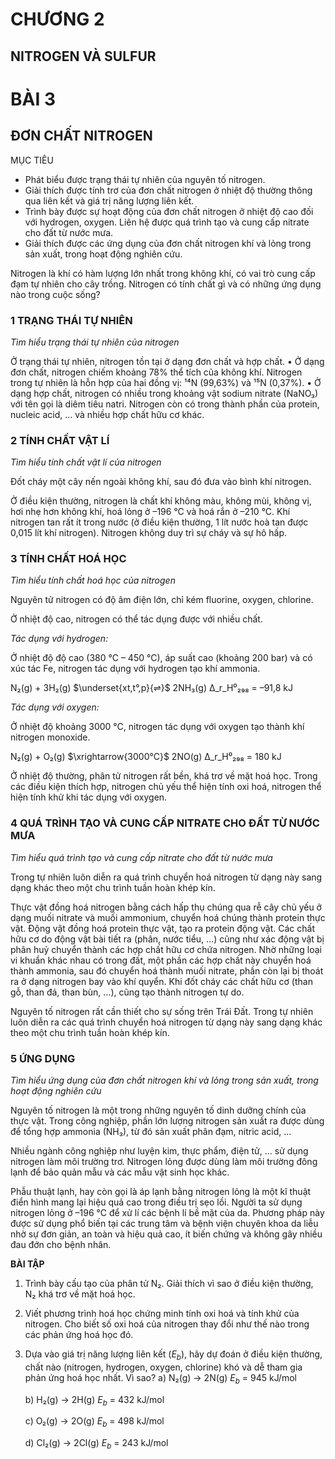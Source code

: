 # CHƯƠNG 2
## NITROGEN VÀ SULFUR

# BÀI 3
## ĐƠN CHẤT NITROGEN

MỤC TIÊU
- Phát biểu được trạng thái tự nhiên của nguyên tố nitrogen.
- Giải thích được tính trơ của đơn chất nitrogen ở nhiệt độ thường thông qua liên kết và giá trị năng lượng liên kết.
- Trình bày được sự hoạt động của đơn chất nitrogen ở nhiệt độ cao đối với hydrogen, oxygen. Liên hệ được quá trình tạo và cung cấp nitrate cho đất từ nước mưa.
- Giải thích được các ứng dụng của đơn chất nitrogen khí và lỏng trong sản xuất, trong hoạt động nghiên cứu.

Nitrogen là khí có hàm lượng lớn nhất trong không khí, có vai trò cung cấp đạm tự nhiên cho cây trồng. Nitrogen có tính chất gì và có những ứng dụng nào trong cuộc sống?

### 1 TRẠNG THÁI TỰ NHIÊN

*Tìm hiểu trạng thái tự nhiên của nitrogen*

Ở trạng thái tự nhiên, nitrogen tồn tại ở dạng đơn chất và hợp chất.
• Ở dạng đơn chất, nitrogen chiếm khoảng 78% thể tích của không khí. Nitrogen trong tự nhiên là hỗn hợp của hai đồng vị: ¹⁴N (99,63%) và ¹⁵N (0,37%).
• Ở dạng hợp chất, nitrogen có nhiều trong khoảng vật sodium nitrate (NaNO₃) với tên gọi là diêm tiêu natri. Nitrogen còn có trong thành phần của protein, nucleic acid, ... và nhiều hợp chất hữu cơ khác.

### 2 TÍNH CHẤT VẬT LÍ

*Tìm hiểu tính chất vật lí của nitrogen*

Đốt cháy một cây nến ngoài không khí, sau đó đưa vào bình khí nitrogen.

Ở điều kiện thường, nitrogen là chất khí không màu, không mùi, không vị, hơi nhẹ hơn không khí, hoá lỏng ở –196 °C và hoá rắn ở –210 °C. Khí nitrogen tan rất ít trong nước (ở điều kiện thường, 1 lít nước hoà tan được 0,015 lít khí nitrogen). Nitrogen không duy trì sự cháy và sự hô hấp.

### 3 TÍNH CHẤT HOÁ HỌC

*Tìm hiểu tính chất hoá học của nitrogen*

Nguyên tử nitrogen có độ âm điện lớn, chỉ kém fluorine, oxygen, chlorine.

Ở nhiệt độ cao, nitrogen có thể tác dụng được với nhiều chất.

*Tác dụng với hydrogen:*

Ở nhiệt độ độ cao (380 °C – 450 °C), áp suất cao (khoảng 200 bar) và có xúc tác Fe, nitrogen tác dụng với hydrogen tạo khí ammonia.

N₂(g) + 3H₂(g) $\underset{xt,t°,p}{⇌}$ 2NH₃(g)        Δ_r_H⁰₂₉₈ = –91,8 kJ


*Tác dụng với oxygen:*

Ở nhiệt độ khoảng 3000 °C, nitrogen tác dụng với oxygen tạo thành khí nitrogen monoxide.

N₂(g) + O₂(g) $\xrightarrow{3000°C}$ 2NO(g)        Δ_r_H⁰₂₉₈ = 180 kJ

Ở nhiệt độ thường, phân tử nitrogen rất bền, khá trơ về mặt hoá học. Trong các điều kiện thích hợp, nitrogen chủ yếu thể hiện tính oxi hoá, nitrogen thể hiện tính khử khi tác dụng với oxygen.

### 4 QUÁ TRÌNH TẠO VÀ CUNG CẤP NITRATE CHO ĐẤT TỪ NƯỚC MƯA

*Tìm hiểu quá trình tạo và cung cấp nitrate cho đất từ nước mưa*

Trong tự nhiên luôn diễn ra quá trình chuyển hoá nitrogen từ dạng này sang dạng khác theo một chu trình tuần hoàn khép kín.

Thực vật đồng hoá nitrogen bằng cách hấp thụ chúng qua rễ cây chủ yếu ở dạng muối nitrate và muối ammonium, chuyển hoá chúng thành protein thực vật. Động vật đồng hoá protein thực vật, tạo ra protein động vật. Các chất hữu cơ do động vật bài tiết ra (phân, nước tiểu, ...) cũng như xác động vật bị phân huỷ chuyển thành các hợp chất hữu cơ chứa nitrogen. Nhờ những loại vi khuẩn khác nhau có trong đất, một phần các hợp chất này chuyển hoá thành ammonia, sau đó chuyển hoá thành muối nitrate, phần còn lại bị thoát ra ở dạng nitrogen bay vào khí quyển. Khi đốt cháy các chất hữu cơ (than gỗ, than đá, than bùn, ...), cũng tạo thành nitrogen tự do.

Nguyên tố nitrogen rất cần thiết cho sự sống trên Trái Đất. Trong tự nhiên luôn diễn ra các quá trình chuyển hoá nitrogen từ dạng này sang dạng khác theo một chu trình tuần hoàn khép kín.

### 5 ỨNG DỤNG

*Tìm hiểu ứng dụng của đơn chất nitrogen khí và lỏng trong sản xuất, trong hoạt động nghiên cứu*

Nguyên tố nitrogen là một trong những nguyên tố dinh dưỡng chính của thực vật. Trong công nghiệp, phần lớn lượng nitrogen sản xuất ra được dùng để tổng hợp ammonia (NH₃), từ đó sản xuất phân đạm, nitric acid, ...

Nhiều ngành công nghiệp như luyện kim, thực phẩm, điện tử, ... sử dụng nitrogen làm môi trường trơ. Nitrogen lỏng được dùng làm môi trường đông lạnh để bảo quản mẫu và các mẫu vật sinh học khác.

Phẫu thuật lạnh, hay còn gọi là áp lạnh bằng nitrogen lỏng là một kĩ thuật điển hình mang lại hiệu quả cao trong điều trị sẹo lồi. Người ta sử dụng nitrogen lỏng ở –196 °C để xử lí các bệnh lí bề mặt của da. Phương pháp này được sử dụng phổ biến tại các trung tâm và bệnh viện chuyên khoa da liễu nhờ sự đơn giản, an toàn và hiệu quả cao, ít biến chứng và không gây nhiều đau đớn cho bệnh nhân.

**BÀI TẬP**

1. Trình bày cấu tạo của phân tử N₂. Giải thích vì sao ở điều kiện thường, N₂ khá trơ về mặt hoá học.
2. Viết phương trình hoá học chứng minh tính oxi hoá và tính khử của nitrogen. Cho biết số oxi hoá của nitrogen thay đổi như thế nào trong các phản ứng hoá học đó.
3. Dựa vào giá trị năng lượng liên kết ($E_{b}$), hãy dự đoán ở điều kiện thường, chất nào (nitrogen, hydrogen, oxygen, chlorine) khó và dễ tham gia phản ứng hoá học nhất. Vì sao?
   a) N₂(g) → 2N(g)          $E_{b}$ = 945 kJ/mol

   b) H₂(g) → 2H(g)          $E_{b}$ = 432 kJ/mol

   c) O₂(g) → 2O(g)          $E_{b}$ = 498 kJ/mol

   d) Cl₂(g) → 2Cl(g)         $E_{b}$ = 243 kJ/mol

